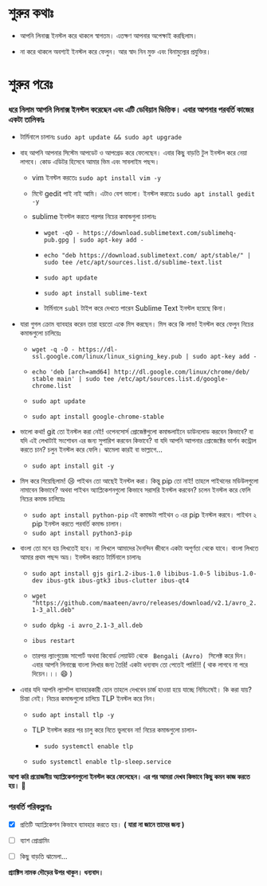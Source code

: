 # শুরুর কথাঃ

- আপনি লিনাক্স ইনস্টল করে থাকলে স্বাগতম। এতক্ষণ আপনার অপেক্ষাই করছিলাম।

- না করে থাকলে অবশ্যই ইনস্টল করে ফেলুন। আর স্বাদ নিন মুক্ত এবং বিনামুল্যের প্রযুক্তির।


# শুরুর পরেঃ
### ধরে নিলাম আপনি লিনাক্স ইনস্টল করেছেন এবং এটি ডেবিয়ান ভিত্তিক। এবার আপনার পরবর্তি কাজের একটা তালিকাঃ

- টার্মিনালে চালানঃ ```sudo apt update && sudo apt upgrade```

- বাহ আপনি আপনার সিস্টেম আপডেট ও আপগ্রেড করে ফেলেছেন। এবার কিছু বাড়তি টুল ইনস্টল করে নেয়া লাগবে। কোড এডিটর হিসেবে আমার ভিম এবং সাবলাইম পছন্দ।

  - vim ইনস্টল করতেঃ ```sudo apt install vim -y```

  - মিন্টে gedit পাই নাই আমি। এটাও বেশ ভালো। ইনস্টল করতেঃ ```sudo apt install gedit -y```

  - sublime ইনস্টল করতে পরপর নিচের কমান্ডগুলা চালানঃ 

    - ```wget -qO - https://download.sublimetext.com/sublimehq-pub.gpg | sudo apt-key add -```

    - ```echo "deb https://download.sublimetext.com/ apt/stable/" | sudo tee /etc/apt/sources.list.d/sublime-text.list```

    - ```sudo apt update```

    - ```sudo apt install sublime-text```

    - টার্মিনালে ```subl``` টাইপ করে দেখতে পারেন Sublime Text ইনস্টল হয়েছে কিনা।

- যারা গুগল ক্রোম ব্যাবহার করেন তারা হয়তো একে মিস করছেন। মিস করে কি লাভ! ইনস্টল করে ফেলুন নিচের কমান্ডগুলো চালিয়েঃ 

  - ```wget -q -O - https://dl-ssl.google.com/linux/linux_signing_key.pub | sudo apt-key add -```

  - ```echo 'deb [arch=amd64] http://dl.google.com/linux/chrome/deb/ stable main' | sudo tee /etc/apt/sources.list.d/google-chrome.list```

  - ```sudo apt update```

  - ```sudo apt install google-chrome-stable```

- ভালো কথা! git তো ইনস্টল করা নেই! ওপেনসোর্স প্রোজেক্টগুলো কমান্ডলাইনে ডাউনলোড করবেন কিভাবে? বা যদি এই লেখাটাই সংশোধন এর জন্য সুপারিশ করবেন কিভাবে? বা যদি আপনি আাপনার প্রোজেক্টের ভার্শন কন্ট্রোল করতে চান? চলুন ইনস্টল করে ফেলি। ঝামেলা কারই বা ভাল্লাগে...
    - ```sudo apt install git -y```
- মিস করে গিয়েছিলাম! :cry: পাইথন তো আছেই ইনস্টল করা। কিন্তু pip তো নাই! তাহলে পাইথনের মডিউলগুলো নামাবেন কিভাবে? অথবা পাইথন অ্যাপ্লিকেশনগুলো কিভাবে সরাসরি ইনস্টল করবেন? চলেন ইনস্টল করে ফেলি নিচের কমান্ড চালিয়েঃ
    - ```sudo apt install python-pip``` এই কমান্ডটা পাইথন ৩ এর pip ইনস্টল করবে। পাইথন ২ pip ইনস্টল করতে পরবর্তি কমান্ড চালান।
    - ```sudo apt install python3-pip```

- বাংলা তো মনে হয় লিখতেই হবে। না লিখলে আমাদের দৈনন্দিন জীবনে একটা অপূর্ণতা থেকে যাবে। বাংলা লিখতে আমার প্রথম পছন্দ অভ্র। ইনস্টল করতে টার্মিনালে চালানঃ 

    - ```sudo apt install gjs gir1.2-ibus-1.0 libibus-1.0-5 libibus-1.0-dev ibus-gtk ibus-gtk3 ibus-clutter ibus-qt4```

    - ```wget "https://github.com/maateen/avro/releases/download/v2.1/avro_2.1-3_all.deb"```

    - ```sudo dpkg -i avro_2.1-3_all.deb```

    - ```ibus restart```

    - তারপর ল্যাংগুয়েজ সাপোর্ট অথবা কিবোর্ড লেয়াউট থেকে ``` Bengali (Avro) ‍‍‍``` সিলেক্ট করে দিন। এবার আপনি লিনাক্সে বাংলা লিখার জন্য তৈরি! একটা ধন্যবাদ তো পেতেই পারি!!! ( থাক লাগবে না পরে দিয়েন।।। :smile: )

- এবার যদি আপনি ল্যাপটপ ব্যাবহারকারী হোন তাহলে দেখবেন চার্জ হাওয়া হয়ে যাচ্ছে নিমিঢষেই। কি করা যায়? চিন্তা নেই। নিচের কমান্ডগুলো চালিয়ে TLP ইনস্টল করে নিন।

    - ```sudo apt install tlp -y```

    - TLP ইনস্টল করার পর চালু করে নিতে ভুলবেন না! নিচের কমান্ডগুলো চালান-

      - ```sudo systemctl enable tlp```

     - ```sudo systemctl enable tlp-sleep.service```

**আশা করি প্রয়োজনীয় অ্যাপ্লিকেশনগুলো ইনস্টল করে ফেলেছেন। এর পর আমরা দেখব কিভাবে কিছু কমন কাজ করতে হয়।**  :camel:

### পরবর্তি পরিকল্পনাঃ 

 - [x] প্রতিটি অ্যাপ্লিকেশন কিভাবে ব্যাবহার করতে হয়।  __( যারা না জানে তাদের জন্য )__

 - [ ] ব্যাশ প্রোগ্রামিং

 - [ ] কিছু বাড়তি ঝামেলা...


**প্র্যাক্টিস নামক দৌড়ের উপর থাকুন। ধন্যবাদ।**


